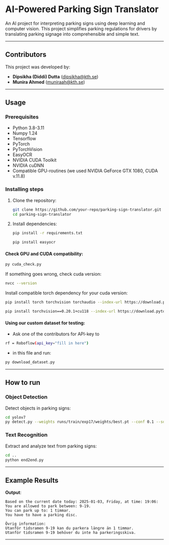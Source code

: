 
# AI-Powered Parking Sign Translator

An AI project for interpreting parking signs using deep learning and computer vision. This project simplifies parking regulations for drivers by translating parking signage into comprehensible and simple text.

---

## Contributors

This project was developed by:
- **Dipsikha (Diddi) Dutta** ([dipsikha@kth.se](mailto:dipsikha@kth.se))
- **Munira Ahmed** ([muniraah@kth.se](mailto:muniraah@kth.se))

---

## Usage

### Prerequisites

- Python 3.8-3.11
- Numpy 1.24
- Tensorflow
- PyTorch
- PyTorchVision
- EasyOCR
- NVIDIA CUDA Toolkit
- NVIDIA cuDNN
- Compatible GPU-routines (we used NVIDIA GeForce GTX 1080, CUDA v.11.8)

### Installing steps

1. Clone the repository:
   ```bash
   git clone https://github.com/your-repo/parking-sign-translator.git
   cd parking-sign-translator
   ```

2. Install dependencies:
   ```bash
   pip install -r requirements.txt
   ```
   ```bash
   pip install easyocr
   ```

#### Check GPU and CUDA compatibility:
   ```bash
   py cuda_check.py
   ```
If something goes wrong, check cuda version:
   ```bash
   nvcc --version 
   ```
Install compatible torch dependency for your cuda version:
   ```bash
   pip install torch torchvision torchaudio --index-url https://download.pytorch.org/whl/cu118 
   ```
   ```bash
   pip install torchvision==0.20.1+cu118 --index-url https://download.pytorch.org/whl/cu118
   ```


#### Using our custom dataset for testing:
   - Ask one of the contributors for API-key to 
   ```bash
   rf = Roboflow(api_key="fill in here")
   ```
   - in this file and run:
   ```bash
   py download_dataset.py
   ```

---

## How to run

### Object Detection

Detect objects in parking signs:
```bash
cd yolov7
py detect.py --weights runs/train/exp17/weights/best.pt --conf 0.1 --source 'path to this image: p-skiva-skylt_jpg.rf.9cf6eba217156be500efb441efd91d90.jpg' --save-txt
```

### Text Recognition

Extract and analyze text from parking signs:
```bash
cd ..
python end2end.py
```

---

## Example Results

**Output**:
```plaintext
Based on the current date today: 2025-01-03, Friday, at time: 19:06:
You are allowed to park between: 9-19.
You can park up to: 1 timmar.
You have to have a parking disc.

Övrig information:
Utanför tidsramen 9-19 kan du parkera längre än 1 timmar.
Utanför tidsramen 9-19 behöver du inte ha parkeringsskiva.
```

---


